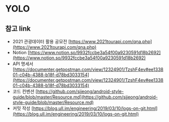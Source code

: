 # YOLO


## 참고 link
- 2021 관광데이터 활용 공모전 [https://www.2021tourapi.com/qna.php](https://www.2021tourapi.com/qna.php)
- Notion [https://www.notion.so/9932fccbe3a54f00a9230591d18b2692](https://www.notion.so/9932fccbe3a54f00a9230591d18b2692)
- API 명세서 [https://documenter.getpostman.com/view/12324901/TzshF4ev#ee133801-c04b-4388-b18f-d78bd3033154](https://documenter.getpostman.com/view/12324901/TzshF4ev#ee133801-c04b-4388-b18f-d78bd3033154)
- 코드 컨벤션 [https://github.com/sjjeong/android-style-guide/blob/master/Resource.md](https://github.com/sjjeong/android-style-guide/blob/master/Resource.md)
- 커밋 작성 [https://blog.ull.im/engineering/2019/03/10/logs-on-git.html](https://blog.ull.im/engineering/2019/03/10/logs-on-git.html)